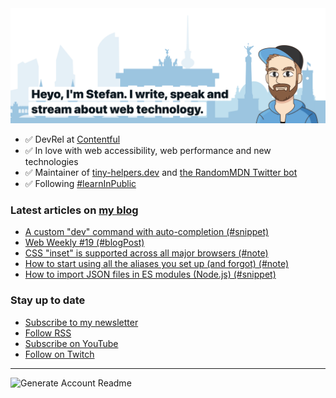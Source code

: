 <img alt="Heyo, I'm Stefan. I write and speak about web technology." src="https://raw.githubusercontent.com/stefanjudis/stefanjudis/main/screenshot.png">

- ✅ DevRel at [Contentful](https://www.contentful.com)
- ✅ In love with web accessibility, web performance and new technologies
- ✅ Maintainer of [tiny-helpers.dev](https://tiny-helpers.dev) and [the RandomMDN Twitter bot](https://twitter.com/randomMDN)
- ✅ Following [#learnInPublic](https://www.stefanjudis.com/today-i-learned/)
### Latest articles on [my blog](https://www.stefanjudis.com)

<!-- BLOG-POST-LIST:START -->
- [A custom "dev" command with auto-completion (#snippet)](https://www.stefanjudis.com/snippets/a-custom-dev-command-with-auto-completion/)
- [Web Weekly #19 (#blogPost)](https://www.stefanjudis.com/blog/web-weekly-19/)
- [CSS "inset" is supported across all major browsers (#note)](https://www.stefanjudis.com/notes/css-inset-is-supported-across-all-major-browsers/)
- [How to start using all the aliases you set up (and forgot) (#note)](https://www.stefanjudis.com/notes/how-to-start-using-all-the-aliases-you-set-up-and-forgot/)
- [How to import JSON files in ES modules (Node.js) (#snippet)](https://www.stefanjudis.com/snippets/how-to-import-json-files-in-es-modules-node-js/)
<!-- BLOG-POST-LIST:END -->

### Stay up to date

- [Subscribe to my newsletter](https://www.stefanjudis.com/newsletter/)
- [Follow RSS](https://www.stefanjudis.com/feeds/)
- [Subscribe on YouTube](https://youtube.com/c/stefanjudis)
- [Follow on Twitch](https://www.twitch.tv/stefanjudis)

---

![Generate Account Readme](https://github.com/stefanjudis/stefanjudis/workflows/Generate%20Account%20Readme/badge.svg)
